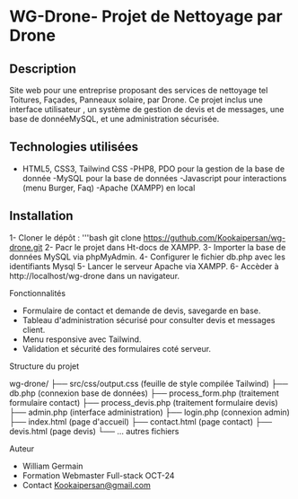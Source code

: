 # WG-Drone- Projet de Nettoyage par Drone

## Description

Site web pour une entreprise proposant des services de nettoyage tel Toitures, Façades,
Panneaux solaire, par Drone.
Ce projet inclus une interface utilisateur , un système de gestion de devis et de messages, une base de donnéeMySQL, et une administration sécurisée.

## Technologies utilisées

- HTML5, CSS3, Tailwind CSS
-PHP8, PDO pour la gestion de la base de donnée
-MySQL pour la base de données
-Javascript pour interactions (menu Burger, Faq)
-Apache (XAMPP) en local

## Installation

1- Cloner le dépôt :
'''bash
git clone https://guthub.com/Kookaipersan/wg-drone.git
2- Pacr le projet dans Ht-docs de XAMPP.
3- Importer la base de données MySQL via phpMyAdmin.
4- Configurer le fichier db.php avec les identifiants Mysql
5- Lancer le serveur Apache via XAMPP.
6- Accèder à http://localhost/wg-drone dans un navigateur.

Fonctionnalités
* Formulaire de contact et demande de devis, savegarde en base.
* Tableau d'administration sécurisé pour consulter devis et messages client.
* Menu responsive avec Tailwind.
* Validation et sécurité des formulaires coté serveur.

Structure du projet 

wg-drone/
├── src/css/output.css  (feuille de style compilée Tailwind)
├── db.php              (connexion base de données)
├── process_form.php    (traitement formulaire contact)
├── process_devis.php   (traitement formulaire devis)
├── admin.php           (interface administration)
├── login.php           (connexion admin)
├── index.html          (page d'accueil)
├── contact.html        (page contact)
├── devis.html          (page devis)
└── ... autres fichiers

Auteur 
* William Germain
* Formation Webmaster Full-stack OCT-24
* Contact Kookaipersan@gmail.com
